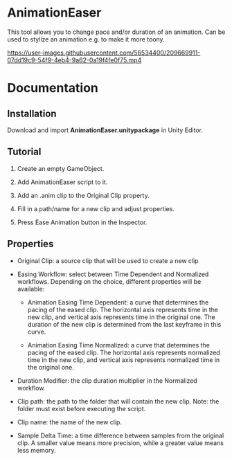 # AnimationEaser

This tool allows you to change pace and/or duration of an animation. Can be used to stylize an animation e.g. to make it more toony.



https://user-images.githubusercontent.com/56534400/209669911-07dd19c9-54f9-4eb4-9a62-0a19f4fe0f75.mp4


# Documentation

## Installation

Download and import **AnimationEaser.unitypackage** in Unity Editor.

## Tutorial

1. Create an empty GameObject.

2. Add AnimationEaser script to it.

3. Add an .anim clip to the Original Clip property.

4. Fill in a path/name for a new clip and adjust properties.

5. Press Ease Animation button in the Inspector.

## Properties

- Original Clip: a source clip that will be used to create a new clip

- Easing Workflow: select between Time Dependent and Normalized workflows. Depending on the choice, different properties will be available:

  - Animation Easing Time Dependent: a curve that determines the pacing of the eased clip. The horizontal axis represents time in the new clip, and vertical axis represents time in the original one. The duration of the new clip is determined from the last keyframe in this curve.

  - Animation Easing Time Normalized: a curve that determines the pacing of the eased clip. The horizontal axis represents normalized time in the new clip, and vertical axis represents normalized time in the original one.
  
- Duration Modifier: the clip duration multiplier in the Normalized workflow.

- Clip path: the path to the folder that will contain the new clip. Note: the folder must exist before executing the script.

- Clip name: the name of the new clip.

- Sample Delta Time: a time difference between samples from the original clip. A smaller value means more precision, while a greater value means less memory. 
